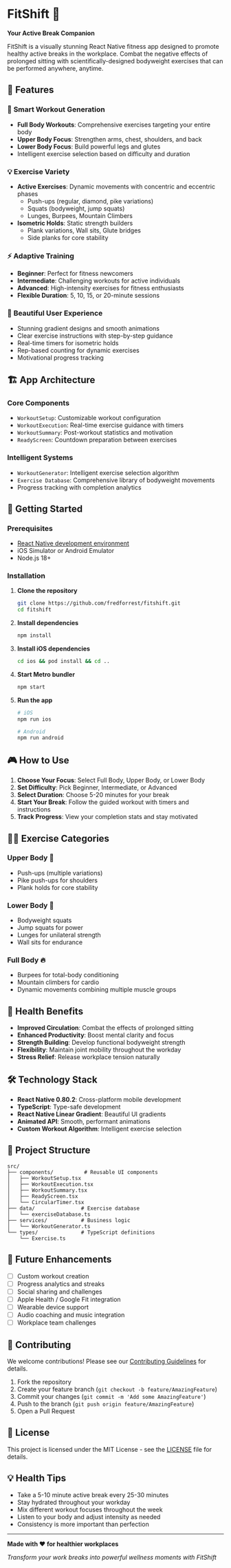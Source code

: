 # FitShift 💪

**Your Active Break Companion**

FitShift is a visually stunning React Native fitness app designed to promote healthy active breaks in the workplace. Combat the negative effects of prolonged sitting with scientifically-designed bodyweight exercises that can be performed anywhere, anytime.

## 🌟 Features

### 🎯 **Smart Workout Generation**
- **Full Body Workouts**: Comprehensive exercises targeting your entire body
- **Upper Body Focus**: Strengthen arms, chest, shoulders, and back
- **Lower Body Focus**: Build powerful legs and glutes
- Intelligent exercise selection based on difficulty and duration

### 💡 **Exercise Variety**
- **Active Exercises**: Dynamic movements with concentric and eccentric phases
  - Push-ups (regular, diamond, pike variations)
  - Squats (bodyweight, jump squats)
  - Lunges, Burpees, Mountain Climbers
- **Isometric Holds**: Static strength builders
  - Plank variations, Wall sits, Glute bridges
  - Side planks for core stability

### ⚡ **Adaptive Training**
- **Beginner**: Perfect for fitness newcomers
- **Intermediate**: Challenging workouts for active individuals  
- **Advanced**: High-intensity exercises for fitness enthusiasts
- **Flexible Duration**: 5, 10, 15, or 20-minute sessions

### 📱 **Beautiful User Experience**
- Stunning gradient designs and smooth animations
- Clear exercise instructions with step-by-step guidance
- Real-time timers for isometric holds
- Rep-based counting for dynamic exercises
- Motivational progress tracking

## 🏗️ **App Architecture**

### **Core Components**
- `WorkoutSetup`: Customizable workout configuration
- `WorkoutExecution`: Real-time exercise guidance with timers
- `WorkoutSummary`: Post-workout statistics and motivation
- `ReadyScreen`: Countdown preparation between exercises

### **Intelligent Systems**
- `WorkoutGenerator`: Intelligent exercise selection algorithm
- `Exercise Database`: Comprehensive library of bodyweight movements
- Progress tracking with completion analytics

## 🚀 **Getting Started**

### Prerequisites
- [React Native development environment](https://reactnative.dev/docs/set-up-your-environment)
- iOS Simulator or Android Emulator
- Node.js 18+

### Installation

1. **Clone the repository**
   ```bash
   git clone https://github.com/fredforrest/fitshift.git
   cd fitshift
   ```

2. **Install dependencies**
   ```bash
   npm install
   ```

3. **Install iOS dependencies**
   ```bash
   cd ios && pod install && cd ..
   ```

4. **Start Metro bundler**
   ```bash
   npm start
   ```

5. **Run the app**
   ```bash
   # iOS
   npm run ios
   
   # Android
   npm run android
   ```

## 🎮 **How to Use**

1. **Choose Your Focus**: Select Full Body, Upper Body, or Lower Body
2. **Set Difficulty**: Pick Beginner, Intermediate, or Advanced
3. **Select Duration**: Choose 5-20 minutes for your break
4. **Start Your Break**: Follow the guided workout with timers and instructions
5. **Track Progress**: View your completion stats and stay motivated

## 🏃‍♂️ **Exercise Categories**

### **Upper Body** 💪
- Push-ups (multiple variations)
- Pike push-ups for shoulders
- Plank holds for core stability

### **Lower Body** 🦵
- Bodyweight squats
- Jump squats for power
- Lunges for unilateral strength
- Wall sits for endurance

### **Full Body** 🔥
- Burpees for total-body conditioning
- Mountain climbers for cardio
- Dynamic movements combining multiple muscle groups

## 🎯 **Health Benefits**

- **Improved Circulation**: Combat the effects of prolonged sitting
- **Enhanced Productivity**: Boost mental clarity and focus
- **Strength Building**: Develop functional bodyweight strength
- **Flexibility**: Maintain joint mobility throughout the workday
- **Stress Relief**: Release workplace tension naturally

## 🛠️ **Technology Stack**

- **React Native 0.80.2**: Cross-platform mobile development
- **TypeScript**: Type-safe development
- **React Native Linear Gradient**: Beautiful UI gradients
- **Animated API**: Smooth, performant animations
- **Custom Workout Algorithm**: Intelligent exercise selection

## 📁 **Project Structure**

```
src/
├── components/          # Reusable UI components
│   ├── WorkoutSetup.tsx
│   ├── WorkoutExecution.tsx
│   ├── WorkoutSummary.tsx
│   ├── ReadyScreen.tsx
│   └── CircularTimer.tsx
├── data/               # Exercise database
│   └── exerciseDatabase.ts
├── services/           # Business logic
│   └── WorkoutGenerator.ts
└── types/              # TypeScript definitions
    └── Exercise.ts
```

## 🔮 **Future Enhancements**

- [ ] Custom workout creation
- [ ] Progress analytics and streaks
- [ ] Social sharing and challenges
- [ ] Apple Health / Google Fit integration
- [ ] Wearable device support
- [ ] Audio coaching and music integration
- [ ] Workplace team challenges

## 🤝 **Contributing**

We welcome contributions! Please see our [Contributing Guidelines](CONTRIBUTING.md) for details.

1. Fork the repository
2. Create your feature branch (`git checkout -b feature/AmazingFeature`)
3. Commit your changes (`git commit -m 'Add some AmazingFeature'`)
4. Push to the branch (`git push origin feature/AmazingFeature`)
5. Open a Pull Request

## 📄 **License**

This project is licensed under the MIT License - see the [LICENSE](LICENSE) file for details.

## 💡 **Health Tips**

- Take a 5-10 minute active break every 25-30 minutes
- Stay hydrated throughout your workday
- Mix different workout focuses throughout the week
- Listen to your body and adjust intensity as needed
- Consistency is more important than perfection

---

**Made with ❤️ for healthier workplaces**

*Transform your work breaks into powerful wellness moments with FitShift*
